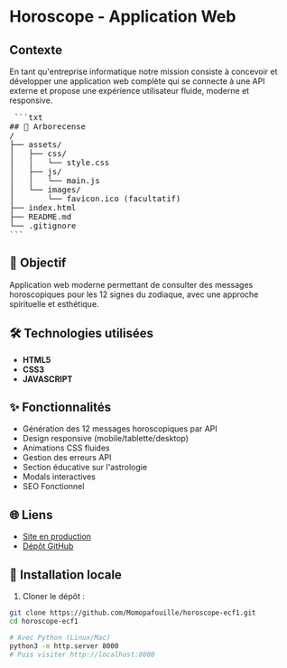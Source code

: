 # Horoscope - Application Web

## Contexte
En tant qu'entreprise informatique notre mission consiste à concevoir et développer une application web
complète qui se connecte à une API externe et propose une expérience utilisateur fluide, moderne et responsive.

<pre> ```txt
## 📂 Arborecense
/
├── assets/
│   ├── css/
│   │   └── style.css
│   ├── js/
│   │   └── main.js
│   └── images/
│       └── favicon.ico (facultatif)
├── index.html
├── README.md
└── .gitignore
``` </pre>


## 📌 Objectif
Application web moderne permettant de consulter des messages horoscopiques pour les 12 signes du zodiaque, avec une approche spirituelle et esthétique.

## 🛠 Technologies utilisées
 - **HTML5**
 - **CSS3**
 - **JAVASCRIPT**

## ✨ Fonctionnalités
- Génération des 12 messages horoscopiques par API
- Design responsive (mobile/tablette/desktop)
- Animations CSS fluides
- Gestion des erreurs API
- Section éducative sur l'astrologie
- Modals interactives
- SEO Fonctionnel

## 🌐 Liens
- [Site en production](https://ecf1-moussaoui-mohamed.sidathsoeun.fr)
- [Dépôt GitHub](https://github.com/Momopafouille/horoscope-ecf1)


## 🚀 Installation locale
1. Cloner le dépôt :
```bash
git clone https://github.com/Momopafouille/horoscope-ecf1.git
cd horoscope-ecf1

# Avec Python (Linux/Mac)
python3 -m http.server 8000
# Puis visiter http://localhost:8000
